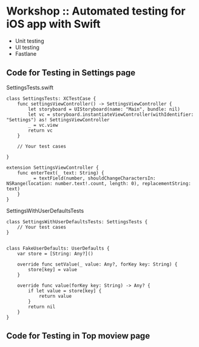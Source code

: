 # Workshop :: Automated testing for iOS app with Swift
* Unit testing
* UI testing
* Fastlane

## Code for Testing in Settings page

SettingsTests.swift
```
class SettingsTests: XCTestCase {
    func settingsViewController() -> SettingsViewController {
        let storyboard = UIStoryboard(name: "Main", bundle: nil)
        let vc = storyboard.instantiateViewController(withIdentifier: "Settings") as! SettingsViewController
        _ = vc.view
        return vc
    }
    
    // Your test cases
     
}

extension SettingsViewController {
    func enterText(_ text: String) {
        _ = textField(number, shouldChangeCharactersIn: NSRange(location: number.text!.count, length: 0), replacementString: text)
    }
}
```

SettingsWithUserDefaultsTests
```
class SettingsWithUserDefaultsTests: SettingsTests {
    // Your test cases
}


class FakeUserDefaults: UserDefaults {
    var store = [String: Any?]()
    
    override func setValue(_ value: Any?, forKey key: String) {
        store[key] = value
    }
    
    override func value(forKey key: String) -> Any? {
        if let value = store[key] {
            return value
        }
        return nil
    }
}
```

## Code for Testing in Top moview page
